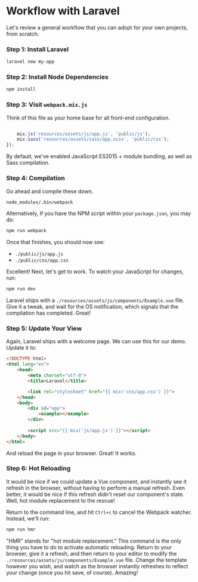 # Workflow with Laravel

Let's review a general workflow that you can adopt for your own projects, from scratch.

### Step 1: Install Laravel

```bash
laravel new my-app
```

### Step 2: Install Node Dependencies

```bash
npm install
```

### Step 3: Visit `webpack.mix.js`

Think of this file as your home base for all front-end configuration.

```js

    mix.js('resources/assets/js/app.js', 'public/js');
    mix.sass('resources/assets/sass/app.scss', 'public/css');
});
```

By default, we've enabled JavaScript ES2015 + module bundling, as well as Sass compilation. 

### Step 4: Compilation

Go ahead and compile these down.

```bash
node_modules/.bin/webpack
```

Alternatively, if you have the NPM script within your `package.json`, you may do:

```bash
npm run webpack
```

Once that finishes, you should now see:

* `./public/js/app.js`
* `./public/css/app.css`

Excellent! Next, let's get to work. To watch your JavaScript for changes, run:

```bash
npm run dev
```

Laravel ships with a `./resources/assets/js/components/Example.vue` file. Give it a tweak, and wait for the OS notification, which signals that the compilation has completed. Great!

### Step 5: Update Your View

Again, Laravel ships with a welcome page. We can use this for our demo. Update it to:

```html
<!DOCTYPE html>
<html lang="en">
    <head>
        <meta charset="utf-8">
        <title>Laravel</title>

        <link rel="stylesheet" href="{{ mix('css/app.css') }}">
    </head>
    <body>
        <div id="app">
            <example></example>
        </div>
        
        <script src="{{ mix('js/app.js') }}"></script>
    </body>
</html>
```

And reload the page in your browser. Great! It works. 

### Step 6: Hot Reloading

It would be nice if we could update a Vue component, and instantly see it refresh in the browser, without having to perform a manual refresh. Even better, it would be nice if this refresh didn't reset our component's state. Well, hot module replacement to the rescue! 

Return to the command line, and hit `Ctrl+c` to cancel the Webpack watcher. Instead, we'll run:

```bash
npm run hmr
```

"HMR" stands for "hot module replacement." This command is the only thing you have to do to activate automatic reloading. Return to your browser, give it a refresh, and then return to your editor to modify the `./resources/assets/js/components/Example.vue` file. Change the template however you wish, and watch as the browser instantly refreshes to reflect your change \(once you hit save, of course\). Amazing!



